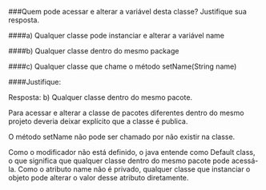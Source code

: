 ###Quem pode acessar e alterar a variável desta classe? Justifique sua resposta. 

####a) Qualquer classe pode instanciar e alterar a variável name 

####b) Qualquer classe dentro do mesmo package 

####c) Qualquer classe que chame o método setName(String name) 
 
####Justifique:

Resposta: b) Qualquer classe dentro do mesmo pacote.

Para acessar e alterar a classe de pacotes diferentes dentro do mesmo projeto deveria deixar explícito que a classe é publica.

O método setName não pode ser chamado por não existir na classe.

Como o modificador não está definido, o java entende como Default class, o que significa que qualquer classe dentro do mesmo pacote pode acessá-la. Como o atributo name não é privado, qualquer classe que instanciar o objeto pode alterar o valor desse atributo diretamente.